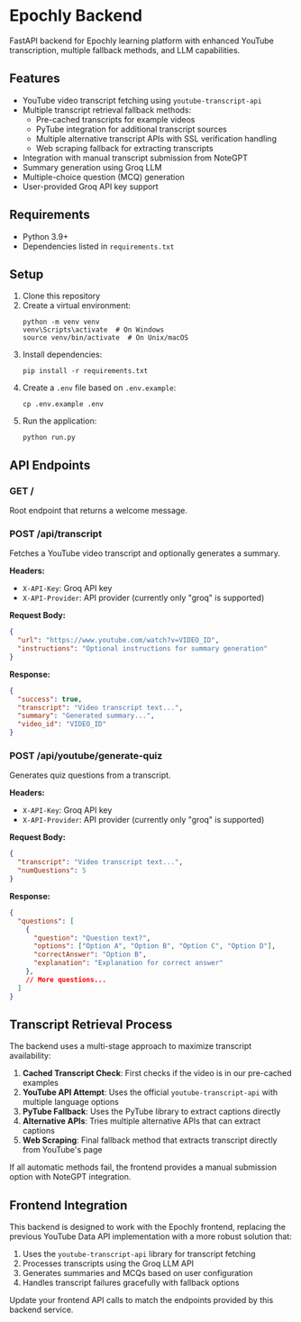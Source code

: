 # Epochly Backend

FastAPI backend for Epochly learning platform with enhanced YouTube transcription, multiple fallback methods, and LLM capabilities.

## Features

- YouTube video transcript fetching using `youtube-transcript-api`
- Multiple transcript retrieval fallback methods:
  - Pre-cached transcripts for example videos
  - PyTube integration for additional transcript sources
  - Multiple alternative transcript APIs with SSL verification handling
  - Web scraping fallback for extracting transcripts
- Integration with manual transcript submission from NoteGPT
- Summary generation using Groq LLM
- Multiple-choice question (MCQ) generation
- User-provided Groq API key support

## Requirements

- Python 3.9+
- Dependencies listed in `requirements.txt`

## Setup

1. Clone this repository
2. Create a virtual environment:
   ```
   python -m venv venv
   venv\Scripts\activate  # On Windows
   source venv/bin/activate  # On Unix/macOS
   ```
3. Install dependencies:
   ```
   pip install -r requirements.txt
   ```
4. Create a `.env` file based on `.env.example`:
   ```
   cp .env.example .env
   ```
5. Run the application:
   ```
   python run.py
   ```

## API Endpoints

### GET /

Root endpoint that returns a welcome message.

### POST /api/transcript

Fetches a YouTube video transcript and optionally generates a summary.

**Headers:**
- `X-API-Key`: Groq API key
- `X-API-Provider`: API provider (currently only "groq" is supported)

**Request Body:**
```json
{
  "url": "https://www.youtube.com/watch?v=VIDEO_ID",
  "instructions": "Optional instructions for summary generation"
}
```

**Response:**
```json
{
  "success": true,
  "transcript": "Video transcript text...",
  "summary": "Generated summary...",
  "video_id": "VIDEO_ID"
}
```

### POST /api/youtube/generate-quiz

Generates quiz questions from a transcript.

**Headers:**
- `X-API-Key`: Groq API key
- `X-API-Provider`: API provider (currently only "groq" is supported)

**Request Body:**
```json
{
  "transcript": "Video transcript text...",
  "numQuestions": 5
}
```

**Response:**
```json
{
  "questions": [
    {
      "question": "Question text?",
      "options": ["Option A", "Option B", "Option C", "Option D"],
      "correctAnswer": "Option B",
      "explanation": "Explanation for correct answer"
    },
    // More questions...
  ]
}
```

## Transcript Retrieval Process

The backend uses a multi-stage approach to maximize transcript availability:

1. **Cached Transcript Check**: First checks if the video is in our pre-cached examples
2. **YouTube API Attempt**: Uses the official `youtube-transcript-api` with multiple language options
3. **PyTube Fallback**: Uses the PyTube library to extract captions directly
4. **Alternative APIs**: Tries multiple alternative APIs that can extract captions
5. **Web Scraping**: Final fallback method that extracts transcript directly from YouTube's page

If all automatic methods fail, the frontend provides a manual submission option with NoteGPT integration.

## Frontend Integration

This backend is designed to work with the Epochly frontend, replacing the previous YouTube Data API implementation with a more robust solution that:

1. Uses the `youtube-transcript-api` library for transcript fetching
2. Processes transcripts using the Groq LLM API
3. Generates summaries and MCQs based on user configuration
4. Handles transcript failures gracefully with fallback options

Update your frontend API calls to match the endpoints provided by this backend service. 